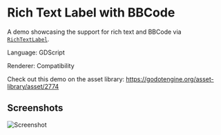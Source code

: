 # Rich Text Label with BBCode

A demo showcasing the support for rich text and BBCode via
[`RichTextLabel`](https://docs.godotengine.org/en/latest/classes/class_richtextlabel.html).

Language: GDScript

Renderer: Compatibility

Check out this demo on the asset library: https://godotengine.org/asset-library/asset/2774

## Screenshots

![Screenshot](screenshots/rich_text_bbcode.webp)
